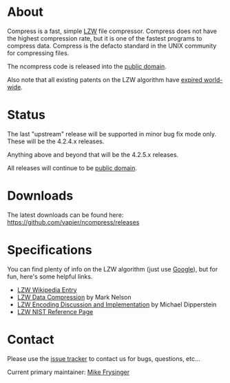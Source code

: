 # About

Compress is a fast, simple [LZW] file compressor.
Compress does not have the highest compression rate, but it is one of the
fastest programs to compress data.
Compress is the defacto standard in the UNIX community for compressing files.

The ncompress code is released into the [public domain].

Also note that all existing patents on the LZW algorithm have
[expired world-wide](http://en.wikipedia.org/wiki/LZW#Patent_issues).

# Status

The last "upstream" release will be supported in minor bug fix mode only.
These will be the 4.2.4.x releases.

Anything above and beyond that will be the 4.2.5.x releases.

All releases will continue to be [public domain].

# Downloads

The latest downloads can be found here:
<https://github.com/vapier/ncompress/releases>

# Specifications

You can find plenty of info on the LZW algorithm (just use
[Google](https://www.google.com/search?q=lzw)), but for fun, here's some helpful
links.

* [LZW Wikipedia Entry][LZW]
* [LZW Data Compression](https://www.dogma.net/markn/articles/lzw/lzw.htm) by Mark Nelson
* [LZW Encoding Discussion and Implementation](http://michael.dipperstein.com/lzw) by Michael Dipperstein
* [LZW NIST Reference Page](https://www.nist.gov/dads/HTML/lempelZivWelch.html)

# Contact

Please use the [issue tracker](https://github.com/vapier/ncompress/issues) to
contact us for bugs, questions, etc...

Current primary maintainer:
<a href="mailto:vapier@gmail.com">Mike Frysinger</a>


[LZW]: https://en.wikipedia.org/wiki/LZW
[public domain]: https://en.wikipedia.org/wiki/Public_domain
